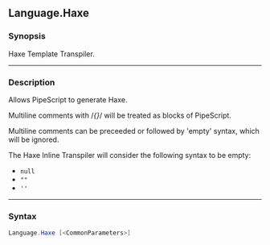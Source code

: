 Language.Haxe
-------------

### Synopsis
Haxe Template Transpiler.

---

### Description

Allows PipeScript to generate Haxe.

Multiline comments with /*{}*/ will be treated as blocks of PipeScript.

Multiline comments can be preceeded or followed by 'empty' syntax, which will be ignored.

The Haxe Inline Transpiler will consider the following syntax to be empty:

* ```null```
* ```""```
* ```''```

---

### Syntax
```PowerShell
Language.Haxe [<CommonParameters>]
```
